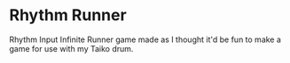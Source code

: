 # Rhythm Runner
 Rhythm Input Infinite Runner game made as I thought it'd be fun to make a game for use with my Taiko drum.
